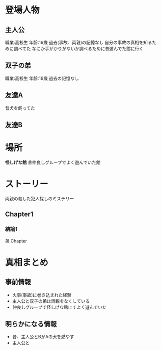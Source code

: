# 登場人物
## 主人公
職業:高校生
年齢:16歳
過去(事故、両親)の記憶なし
自分の事故の真相を知るために調べてた
なにか手がかりがないか調べるために昔遊んでた館に行く
## 双子の弟
職業:高校生
年齢:16歳
過去の記憶なし
## 友達A
昔犬を飼ってた
## 友達B

# 場所
**怪しげな館**
	昔仲良しグループでよく遊んでいた館
# ストーリー
両親の殺した犯人探しのミステリー
## Chapter1
### 結論1
弟
Chapter
# 真相まとめ
## 事前情報
* 火事(事故)に巻き込まれた経験
* 主人公と双子の弟は両親をなくしている
* 仲良しグループで怪しげな館にてよく遊んでいた
## 明らかになる情報
* 昔、主人公とBがAの犬を燃やす
* 主人公と